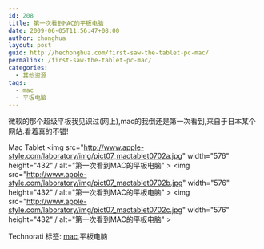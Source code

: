 ```yaml
---
id: 208
title: 第一次看到MAC的平板电脑
date: 2009-06-05T11:56:47+08:00
author: chonghua
layout: post
guid: http://hechonghua.com/first-saw-the-tablet-pc-mac/
permalink: /first-saw-the-tablet-pc-mac/
categories:
  - 其他资源
tags:
  - mac
  - 平板电脑
---
```

微软的那个超级平板我见识过(网上),mac的我倒还是第一次看到,来自于日本某个网站.看着真的不错!

<!--more-->

Mac Tablet <img src="http://www.apple-style.com/laboratory/img/pict07_mactablet0702a.jpg" width="576" height="432" / alt="第一次看到MAC的平板电脑" > <img src="http://www.apple-style.com/laboratory/img/pict07_mactablet0702b.jpg" width="576" height="432" / alt="第一次看到MAC的平板电脑" > <img src="http://www.apple-style.com/laboratory/img/pict07_mactablet0702c.jpg" width="576" height="432" / alt="第一次看到MAC的平板电脑" > 

<div style="padding-bottom: 0px; margin: 0px; padding-left: 0px; padding-right: 0px; display: inline; float: none; padding-top: 0px" id="scid:0767317B-992E-4b12-91E0-4F059A8CECA8:93f363fa-92b5-473d-91f0-2aac11ace4f3" class="wlWriterEditableSmartContent">
  Technorati 标签: <a href="http://technorati.com/tags/mac" rel="tag">mac</a>,平板电脑
</div>